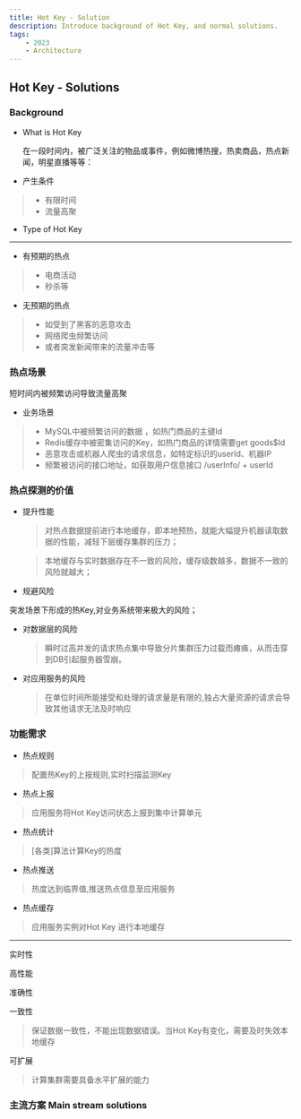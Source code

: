 ```yaml
---
title: Hot Key - Solution
description: Introduce background of Hot Key, and normal solutions.
tags:
    - 2023
    - Architecture
---
```

## Hot Key - Solutions

### Background

- What is Hot Key
  
  在一段时间内，被广泛关注的物品或事件，例如微博热搜，热卖商品，热点新闻，明星直播等等：

- 产生条件

> - 有限时间 
> - 流量高聚

- Type of Hot Key

---

<div class="row" markdown>
<div class="col" markdown>


- 有预期的热点

> - 电商活动
> - 秒杀等

</div>
<div class="col" markdown>

- 无预期的热点

> - 如受到了黑客的恶意攻击
> - 网络爬虫频繁访问
> - 或者突发新闻带来的流量冲击等

</div>
</div>
    

### 热点场景

短时间内被频繁访问导致流量高聚

- 业务场景

>   - MySQL中被频繁访问的数据 ，如热门商品的主键Id
>   - Redis缓存中被密集访问的Key，如热门商品的详情需要get goods$Id
>   - 恶意攻击或机器人爬虫的请求信息，如特定标识的userId、机器IP
>   - 频繁被访问的接口地址，如获取用户信息接口 /userInfo/ + userId


### 热点探测的价值

<div class="row" markdown>
<div class="col" markdown>


- 提升性能

    > 对热点数据提前进行本地缓存，即本地预热，就能大幅提升机器读取数据的性能，减轻下层缓存集群的压力；

    > 本地缓存与实时数据存在不一致的风险，缓存级数越多，数据不一致的风险就越大；

</div>
<div class="col" markdown>


- 规避风险

突发场景下形成的热Key,对业务系统带来极大的风险；

<div class="row" markdown>
<div class="col" markdown>

- 对数据层的风险

    > 瞬时过高并发的请求热点集中导致分片集群压力过载而瘫痪，从而击穿到DB引起服务器雪崩。

</div>
<div class="col" markdown>

- 对应用服务的风险

    > 在单位时间所能接受和处理的请求量是有限的,独占大量资源的请求会导致其他请求无法及时响应

</div>
</div>

</div>
</div>

### 功能需求

<div class="row" markdown>
<div class="col" markdown>

- 热点规则

> 配置热Key的上报规则,实时扫描监测Key 

</div>
<div class="col" markdown>

- 热点上报

> 应用服务将Hot Key访问状态上报到集中计算单元

</div>
<div class="col" markdown>

- 热点统计

> [各类]算法计算Key的热度

</div>
<div class="col" markdown>

- 热点推送

>  热度达到临界值,推送热点信息至应用服务

</div>
<div class="col" markdown>

- 热点缓存

> 应用服务实例对Hot Key 进行本地缓存

</div>
</div>

---

<div class="row" markdown>
<div class="col" markdown>

实时性

</div>
<div class="col" markdown>

高性能

</div>
<div class="col" markdown>

准确性

</div>
<div class="col" markdown>

一致性

> 保证数据一致性，不能出现数据错误。当Hot Key有变化，需要及时失效本地缓存

</div>
<div class="col" markdown>

可扩展

> 计算集群需要具备水平扩展的能力

</div>
</div>

### 主流方案 Main stream solutions
